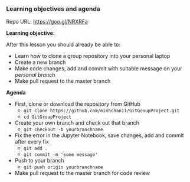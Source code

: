 ### Learning objectives and agenda

Repo URL: https://goo.gl/NRXRFa

**Learning objective**:

After this lesson you should already be able to:
* Learn how to clone a group repository into your personal laptop
* Create a new branch
* Make code changes, add and commit with suitable message on your _personal branch_
* Make pull request to the master branch

**Agenda**
* First, clone or download the repository from GitHub
    * `git clone https://github.com/minhchan11/GitGroupProject.git`
    * `cd GitGroupProject`
* Create your own branch and check out that branch
    * `git checkout -b yourbranchname`
* Fix the error in the Jupyter Notebook, save changes, add and commit after every fix
    * `git add .`
    * `git commit -m 'some message'`
* Push to your branch
    * `git push origin yourbranchname`
* Make pull request to the master branch for code review
